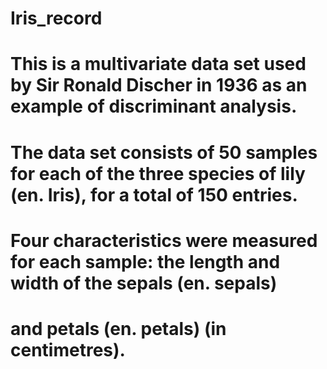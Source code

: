 # Iris_record

# This is a multivariate data set used by Sir Ronald Discher in 1936 as an example of discriminant analysis.
# The data set consists of 50 samples for each of the three species of lily (en. Iris), for a total of 150 entries. 
# Four characteristics were measured for each sample: the length and width of the sepals (en. sepals) 
# and petals (en. petals) (in centimetres).
